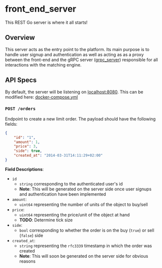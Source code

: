 # front_end_server
This REST Go server is where it all starts!

## Overview
This server acts as the entry point to the platform. Its main purpose is to handle user signup and authentication as well as acting as as a proxy between the front-end and the gRPC server ([grpc_server](../grpc_server/README.md)) responsible for all interactions with the matching engine.

## API Specs
By default, the server will be listening on [localhost:8080](localhost:8080). This can be modified here: [docker-compose.yml](../docker-compose.yml)

### `POST /orders`
Endpoint to create a new limit order. The payload should have the following fields:

```json
{
	"id": "1",
	"amount": 1,
	"price": 3,
	"side": true,
	"created_at": "2014-03-31T14:11:29+02:00"
}
```

**Field Descriptions**:
- `id`
  - `string` corresponding to the authenticated user's id
  - **Note**: This will be generated on the server side once user signups and authentication have been implemented
- `amount`:
  - `uint64` representing the number of units of the object to buy/sell
- `price`:
  - `uint64` representing the price/unit of the object at hand
  - **TODO**: Determine tick size
- `side`:
  - `bool` corresponding to whether the order is on the buy (`true`) or sell (`false`) side
- `created_at`:
  - `string` representing the `rfc3339` timestamp in which the order was created
  - **Note**: This will soon be generated on the server side for obvious reasons
